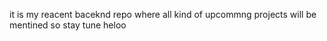 it is my reacent baceknd repo where all kind of upcommng projects will  be mentined so stay tune
heloo
